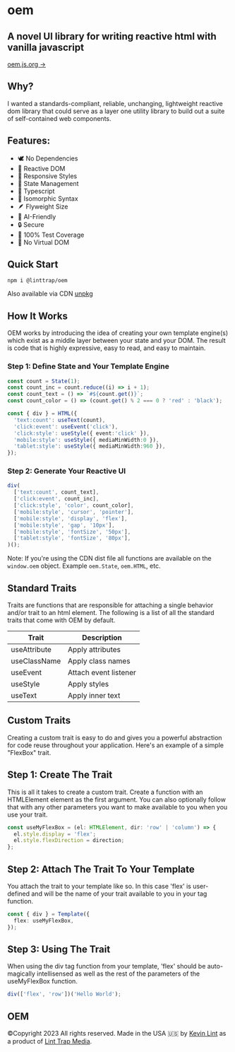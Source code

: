 # oem

## A novel UI library for writing reactive html with vanilla javascript

[oem.js.org →](https://oem.js.org)

## Why?

I wanted a standards-compliant, reliable, unchanging, lightweight reactive dom library that could serve as a layer one utility library to build out a suite of self-contained web components.

## Features:

- 🕊️ No Dependencies
- 💫 Reactive DOM
- 💅 Responsive Styles
- 📼 State Management
- 🧩 Typescript
- 🧱 Isomorphic Syntax
- 🪶 Flyweight Size
- 🤖 AI-Friendly
- 🔒 Secure
- 🧪 100% Test Coverage
- 💩 No Virtual DOM

## Quick Start

```
npm i @linttrap/oem
```

Also available via CDN [unpkg](https://unpkg.com/@linttrap/oem@latest/dist/oem.min.js)

## How It Works

OEM works by introducing the idea of creating your own template engine(s) which exist as a middle layer between your state and your DOM. The result is code that is highly expressive, easy to read, and easy to maintain.

### Step 1: Define State and Your Template Engine

```typescript
const count = State(1);
const count_inc = count.reduce((i) => i + 1);
const count_text = () => `#${count.get()}`;
const count_color = () => (count.get() % 2 === 0 ? 'red' : 'black');

const { div } = HTML({
  'text:count': useText(count),
  'click:event': useEvent('click'),
  'click:style': useStyle({ event:'click' }),
  'mobile:style': useStyle({ mediaMinWidth:0 }),
  'tablet:style': useStyle({ mediaMinWidth:960 }),
});
```

### Step 2: Generate Your Reactive UI

```typescript
div(
  ['text:count', count_text],
  ['click:event', count_inc],
  ['click:style', 'color', count_color],
  ['mobile:style', 'cursor', 'pointer'],
  ['mobile:style', 'display', 'flex'],
  ['mobile:style', 'gap', '10px'],
  ['mobile:style', 'fontSize', '50px'],
  ['tablet:style', 'fontSize', '80px'],
)();
```

Note: If you're using the CDN dist file all functions are available on the `window.oem` object. Example `oem.State`, `oem.HTML`, etc.

## Standard Traits

Traits are functions that are responsible for attaching a single behavior and/or trait to an html element. The following is a list of all the standard traits that come with OEM by default.

| Trait              | Description                       |
| ------------------ | --------------------------------- |
| useAttribute       | Apply attributes                  |
| useClassName       | Apply class names                 |
| useEvent           | Attach event listener             |
| useStyle           | Apply styles                      |
| useText            | Apply inner text                  |

## Custom Traits

Creating a custom trait is easy to do and gives you a powerful abstraction for code reuse throughout your application. Here's an example of a simple "FlexBox" trait.

## Step 1: Create The Trait

This is all it takes to create a custom trait. Create a function with an HTMLElement element as the first argument. You can also optionally follow that with any other parameters you want to make available to you when you use your trait.

```typescript
const useMyFlexBox = (el: HTMLElement, dir: 'row' | 'column') => {
  el.style.display = 'flex';
  el.style.flexDirection = direction;
};
```

## Step 2: Attach The Trait To Your Template

You attach the trait to your template like so. In this case 'flex' is user-defined and will be the name of your trait available to you in your tag function.

```typescript
const { div } = Template({
  flex: useMyFlexBox,
});
```

## Step 3: Using The Trait

When using the div tag function from your template, 'flex' should be auto-magically intellisensed as well as the rest of the parameters of the useMyFlexBox function.

```typescript
div(['flex', 'row'])('Hello World');
```

## OEM

©Copyright 2023 All rights reserved. Made in the USA 🇺🇸 by [Kevin Lint](http://kevinlint.com) as a product of [Lint Trap Media](http://linttrap.media).
